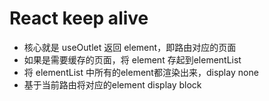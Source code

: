 # React  keep alive

* 核心就是 useOutlet 返回 element，即路由对应的页面
* 如果是需要缓存的页面，将 element 存起到elementList
* 将 elementList 中所有的element都渲染出来，display none
* 基于当前路由将对应的element display block

